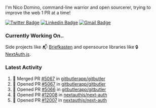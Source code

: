 
I'm Nico Domino, command-line warrior and open sourcerer, trying to improve the web 1 PR at a time!

[![Twitter Badge](https://img.shields.io/badge/-@ndom91-1ca0f1?style=flat-square&labelColor=1ca0f1&logo=twitter&logoColor=white&link=https://twitter.com/ndom91)](https://twitter.com/ndom91) [![Linkedin Badge](https://img.shields.io/badge/-ndom91-blue?style=flat-square&logo=Linkedin&logoColor=white&link=https://www.linkedin.com/in/ndom91/)](https://www.linkedin.com/in/ndom91/) [![Gmail Badge](https://img.shields.io/badge/-yo@ndo.dev-c14438?style=flat-square&logo=mail.ru&logoColor=white&link=mailto:yo@ndo.dev)](mailto:yo@ndo.dev)

### Currently Working On..

Side projects like 📬 [Briefkasten](https://briefkastenhq.com) and opensource libraries like 🔒 [NextAuth.js](https://github.com/nextauthjs/next-auth).

<!--START_SECTION_PROFILE_VIEWS:readme-info-->
<!--END_SECTION_PROFILE_VIEWS:readme-info-->

<!--START_SECTION_DAILY_COMMIT:readme-info-->
<!--END_SECTION_DAILY_COMMIT:readme-info-->

<!--START_SECTION_WEEKLY_COMMIT:readme-info-->
<!--END_SECTION_WEEKLY_COMMIT:readme-info-->

### Latest Activity

<!--START_SECTION:activity-->
1. 🎉 Merged PR [#5067](https://github.com/gitbutlerapp/gitbutler/pull/5067) in [gitbutlerapp/gitbutler](https://github.com/gitbutlerapp/gitbutler)
2. 💪 Opened PR [#5067](https://github.com/gitbutlerapp/gitbutler/pull/5067) in [gitbutlerapp/gitbutler](https://github.com/gitbutlerapp/gitbutler)
3. 💪 Opened PR [#5066](https://github.com/gitbutlerapp/gitbutler/pull/5066) in [gitbutlerapp/gitbutler](https://github.com/gitbutlerapp/gitbutler)
4. 💪 Opened PR [#12008](https://github.com/nextauthjs/next-auth/pull/12008) in [nextauthjs/next-auth](https://github.com/nextauthjs/next-auth)
5. 💪 Opened PR [#12007](https://github.com/nextauthjs/next-auth/pull/12007) in [nextauthjs/next-auth](https://github.com/nextauthjs/next-auth)
<!--END_SECTION:activity-->

